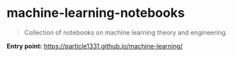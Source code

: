 # machine-learning-notebooks

> Collection of notebooks on machine learning theory and engineering.


**Entry point:** https://particle1331.github.io/machine-learning/


